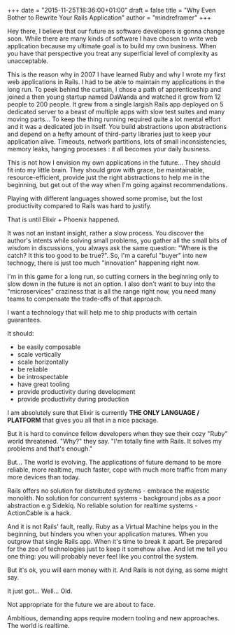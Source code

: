 +++
date = "2015-11-25T18:36:00+01:00"
draft = false
title = "Why Even Bother to Rewrite Your Rails Application"
author = "mindreframer"
+++


Hey there, I believe that our future as software developers is gonna change soon.
While there are many kinds of software I have chosen to write web application because my ultimate goal is to build my own business. When you have that perspective you treat any superficial level of complexity as unacceptable.


This is the reason why in 2007 I have learned Ruby and why I wrote my first web applications in Rails. I had to be able to maintain my applications in the long run. To peek behind the curtain, I chose a path of apprenticeship and joined a then young startup named DaWanda and watched it grow from 12 people to 200 people. It grew from a single largish Rails app deployed on 5 dedicated server to a beast of multiple apps with slow test suites and many moving parts... To keep the thing running required quite a lot mental effort and it was a dedicated job in itself. You build abstractions upon abstractions and depend on a hefty amount of third-party libraries just to keep your application alive. Timeouts, network partitions, lots of small inconsistencies, memory leaks, hanging processes : it all becomes your daily business.


This is not how I envision my own applications in the future... They should fit into my little brain. They should grow with grace, be maintainable, resource-efficient, provide just the right abstractions to help me in the beginning, but get out of the way when I'm going against recommendations.

Playing with different languages showed some promise, but the lost productivity compared to Rails was hard to justify.


That is until Elixir + Phoenix happened.


It was not an instant insight, rather a slow process. You discover the author's intents while solving small problems, you gather all the small bits of wisdom in discussions, you always ask the same question: "Where is the catch? It this too good to be true?". So, I'm a careful "buyer" into new technogy, there is just too much "innovation" happening right now.

I'm in this game for a long run, so cutting corners in the beginning only to slow down in the future is not an option.
I also don't want to buy into the "microservices" craziness that is all the range right now, you need many teams to compensate the trade-offs of that approach.

I want a technology that will help me to ship products with certain guarantees.

It should:

  - be easily composable
  - scale vertically
  - scale horizontally
  - be reliable
  - be introspectable
  - have great tooling
  - provide productivity during development
  - provide productivity during production




I am absolutely sure that Elixir is currently __THE ONLY LANGUAGE / PLATFORM__ that gives you all that in a nice package.

But it is hard to convince fellow developers when they see their cozy "Ruby" world threatened. "Why?" they say. "I'm totally fine with Rails. It solves my problems and that's enough."


But... The world is evolving. The applications of future demand to be more reliable, more realtime, much faster, cope with much more traffic from many more devices than today.

Rails offers no solution for distributed systems - embrace the majestic monolith. No solution for concurrent systems - background jobs as a poor abstraction e.g Sidekiq. No reliable solution for realtime systems - ActionCable is a hack.

And it is not Rails' fault, really. Ruby as a Virtual Machine helps you in the beginning, but hinders you when your application matures. When you outgrow that single Rails app. When it's time to break it apart. Be prepared for the zoo of technologies just to keep it somehow alive. And let me tell you one thing: you will probably never feel like you control the system.

But it's ok, you will earn money with it. And Rails is not dying, as some might say.

It just got... Well... Old.

Not appropriate for the future we are about to face.

Ambitious, demanding apps require modern tooling and new approaches. The world is realtime.
